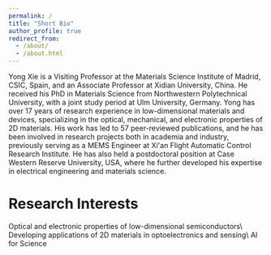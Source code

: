```yaml
---
permalink: /
title: "Short Bio"
author_profile: true
redirect_from: 
  - /about/
  - /about.html
---
```


Yong Xie is a Visiting Professor at the Materials Science Institute of Madrid, CSIC, Spain, and an Associate Professor at Xidian University, China. He received his PhD in Materials Science from Northwestern Polytechnical University, with a joint study period at Ulm University, Germany. Yong has over 17 years of research experience in low-dimensional materials and devices, specializing in the optical, mechanical, and electronic properties of 2D materials. His work has led to 57 peer-reviewed publications, and he has been involved in research projects both in academia and industry, previously serving as a MEMS Engineer at Xi'an Flight Automatic Control Research Institute. He has also held a postdoctoral position at Case Western Reserve University, USA, where he further developed his expertise in electrical engineering and materials science.

Research Interests
======

 Optical and electronic properties of low-dimensional semiconductors\\
 Developing applications of 2D materials in optoelectronics and sensing\\
AI for Science

